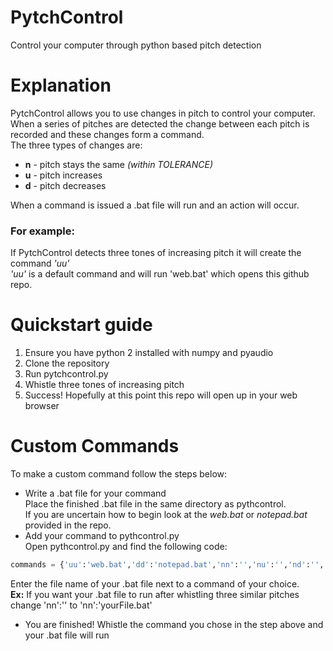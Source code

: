 # PytchControl
Control your computer through python based pitch detection  


# Explanation
PytchControl allows you to use changes in pitch to control your computer.  
When a series of pitches are detected the change between each pitch is recorded and these changes form a command.  
The three types of changes are:  
+ **n** - pitch stays the same *(within TOLERANCE)*  
+ **u** - pitch increases  
+ **d** - pitch decreases  

When a command is issued a .bat file will run and an action will occur.  


### For example:  
If PytchControl detects three tones of increasing pitch it will create the command *'uu'*  
*'uu'* is a default command and will run 'web.bat' which opens this github repo.  


# Quickstart guide
1. Ensure you have python 2 installed with numpy and pyaudio  
2. Clone the repository  
3. Run pytchcontrol.py  
4. Whistle three tones of increasing pitch  
5. Success! Hopefully at this point this repo will open up in your web browser

# Custom Commands
To make a custom command follow the steps below:  
+ Write a .bat file for your command  
Place the finished .bat file in the same directory as pythcontrol.  
If you are uncertain how to begin look at the *web.bat* or *notepad.bat* provided in the repo.    
+ Add your command to pythcontrol.py  
Open pythcontrol.py and find the following code:  
```python
commands = {'uu':'web.bat','dd':'notepad.bat','nn':'','nu':'','nd':'','un':'','ud':'','dn':'','du':''}  
```
Enter the file name of your .bat file next to a command of your choice.  
**Ex:** If you want your .bat file to run after whistling three similar pitches change 'nn':'' to 'nn':'yourFile.bat'  
+ You are finished! Whistle the command you chose in the step above and your .bat file will run 